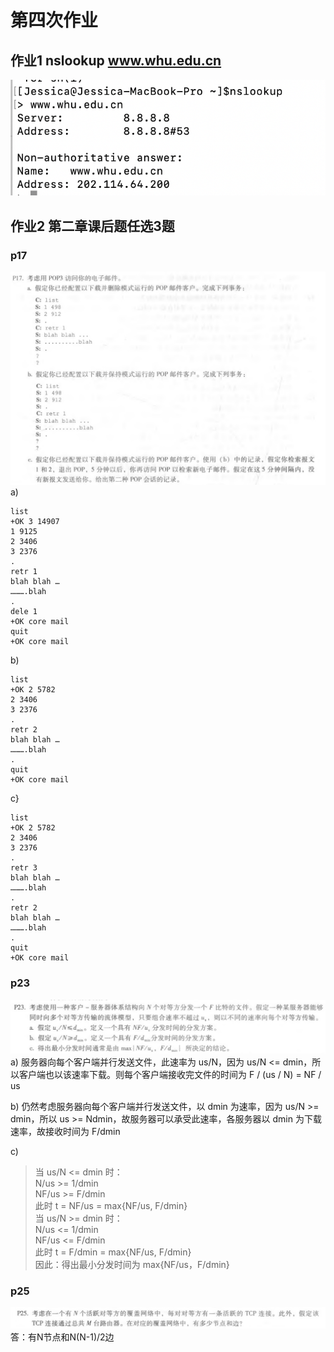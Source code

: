# 第四次作业
## 作业1 nslookup www.whu.edu.cn
![Image](https://github.com/20192021855-DCAN/HOMEWORK-4/blob/master/2017312580206/实验截图.png)
## 作业2 第二章课后题任选3题
### p17
![Image](https://github.com/20192021855-DCAN/HOMEWORK-4/blob/master/2017312580206/作业17.png)
a)
```
list
+OK 3 14907
1 9125
2 3406
3 2376
.
retr 1
blah blah …
……….blah
.
dele 1
+OK core mail
quit
+OK core mail
```
b)
```
list 
+OK 2 5782
2 3406
3 2376
.
retr 2
blah blah …
……….blah
.
quit
+OK core mail
```
c}
```
list
+OK 2 5782
2 3406
3 2376
.
retr 3
blah blah …
……….blah
.
retr 2
blah blah …
……….blah
.
quit
+OK core mail
```
### p23
![Image](https://github.com/20192021855-DCAN/HOMEWORK-4/blob/master/2017312580206/作业23.png)
a)
服务器向每个客户端并行发送文件，此速率为 us/N，因为 us/N <= dmin，所以客户端也以该速率下载。则每个客户端接收完文件的时间为 F / (us / N) = NF / us

b)
仍然考虑服务器向每个客户端并行发送文件，以 dmin 为速率，因为 us/N >= dmin，所以 us >= Ndmin，故服务器可以承受此速率，各服务器以 dmin 为下载速率，故接收时间为 F/dmin

c)
> 当 us/N <= dmin 时：  
> 	N/us >= 1/dmin  
> 	NF/us >= F/dmin  
> 	此时 t = NF/us = max{NF/us, F/dmin}  
> 当 us/N >= dmin 时：  
> 	N/us <= 1/dmin  
> 	NF/us <= F/dmin  
> 	此时 t = F/dmin = max{NF/us, F/dmin}  
> 因此：得出最小分发时间为 max{NF/us，F/dmin}  
### p25
![Image](https://github.com/20192021855-DCAN/HOMEWORK-4/blob/master/2017312580206/作业25.png)答：有N节点和N(N-1)/2边

